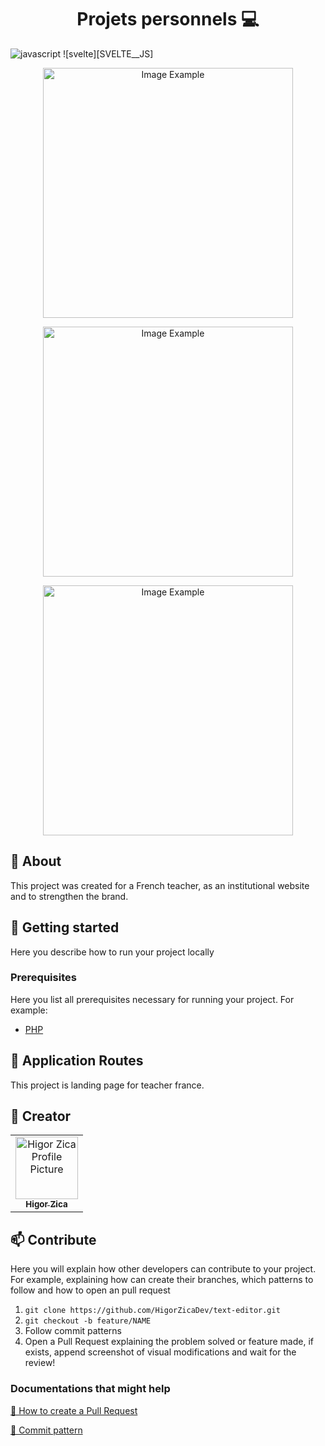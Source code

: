 [JAVASCRIPT__BADGE]: https://img.shields.io/badge/Javascript-000?style=for-the-badge&logo=javascript
[PHP]: https://img.shields.io/badge/php-%23777BB4.svg?style=for-the-badge&logo=php&logoColor=white

<h1 align="center" style="font-weight: bold;">Projets personnels 💻</h1>

![javascript][JAVASCRIPT__BADGE]
![svelte][SVELTE__JS]

<p align="center">
    <img src="https://github.com/HigorZicaDev/profmargaux-site/blob/main/static/img1-site.png" alt="Image Example" width="400px">
</p>

<p align="center">
    <img src="https://github.com/HigorZicaDev/profmargaux-site/blob/main/static/img2-site.png" alt="Image Example" width="400px">
</p>

<p align="center">
    <img src="https://github.com/HigorZicaDev/profmargaux-site/blob/main/static/img3-site.png" alt="Image Example" width="400px">
</p>

<h2 id="started">📌 About</h2>

This project was created for a French teacher, as an institutional website and to strengthen the brand.

<h2 id="started">🚀 Getting started</h2>

Here you describe how to run your project locally

<h3>Prerequisites</h3>

Here you list all prerequisites necessary for running your project. For example:

- [PHP](https://www.php.net/downloads.php)

<h2 id="routes">📍 Application Routes</h2>

This project is landing page for teacher france.

<h2 id="colab">🤝 Creator</h2>

<table>
  <tr>
    <td align="center">
      <a href="#">
        <img src="https://avatars.githubusercontent.com/u/165382509?v=4" width="100px;" alt="Higor Zica Profile Picture"/><br>
        <sub>
          <b>Higor Zica</b>
        </sub>
      </a>
    </td>
  </tr>
</table>

<h2 id="contribute">📫 Contribute</h2>

Here you will explain how other developers can contribute to your project. For example, explaining how can create their branches, which patterns to follow and how to open an pull request

1. `git clone https://github.com/HigorZicaDev/text-editor.git`
2. `git checkout -b feature/NAME`
3. Follow commit patterns
4. Open a Pull Request explaining the problem solved or feature made, if exists, append screenshot of visual modifications and wait for the review!

<h3>Documentations that might help</h3>

[📝 How to create a Pull Request](https://www.atlassian.com/br/git/tutorials/making-a-pull-request)

[💾 Commit pattern](https://gist.github.com/joshbuchea/6f47e86d2510bce28f8e7f42ae84c716)
